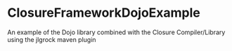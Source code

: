 ClosureFrameworkDojoExample
===========================

An example of the Dojo library combined with the Closure Compiler/Library using the jlgrock maven plugin